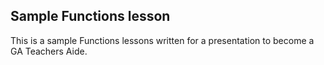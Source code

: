 
## Sample Functions lesson

This is a sample Functions lessons written for a presentation to become a GA Teachers Aide.
